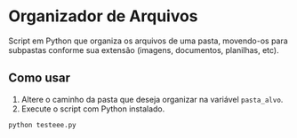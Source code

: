 # Organizador de Arquivos

Script em Python que organiza os arquivos de uma pasta, movendo-os para subpastas conforme sua extensão (imagens, documentos, planilhas, etc).

## Como usar

1. Altere o caminho da pasta que deseja organizar na variável `pasta_alvo`.
2. Execute o script com Python instalado.

```python
python testeee.py
